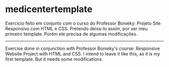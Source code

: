 # medicentertemplate
Exercicio feito em conjunto com o curso do Professor Bonieky: Projeto Site Responsivo com HTML e CSS.
Pretendo deixa-lo assim, por ser meu primeiro template. Porém ele precisa de algumas modificações.

------------------------------------------------------------------------------------------------------

Exercise done in conjunction with Professor Bonieky's course: Responsive Website Project with HTML and CSS.
I intend to leave it like this, as it is my first template. But it needs some modifications.
